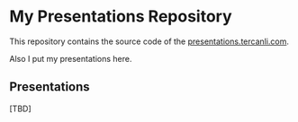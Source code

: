 # My Presentations Repository

This repository contains the source code of the [presentations.tercanli.com](https://presentations.tercanli.com). 

Also I put my presentations here.

## Presentations
[TBD]
